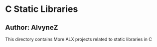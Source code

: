 # C Static Libraries
## Author: AlvyneZ
This directory contains More ALX projects related to static libraries in C